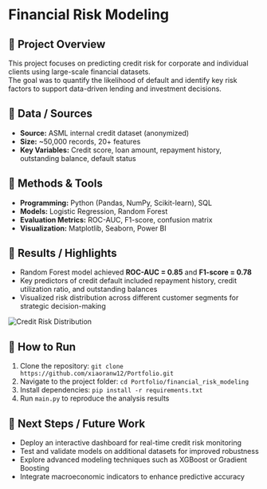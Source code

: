 # Financial Risk Modeling

## 🔹 Project Overview
This project focuses on predicting credit risk for corporate and individual clients using large-scale financial datasets.  
The goal was to quantify the likelihood of default and identify key risk factors to support data-driven lending and investment decisions.

## 🔹 Data / Sources
- **Source:** ASML internal credit dataset (anonymized)  
- **Size:** ~50,000 records, 20+ features  
- **Key Variables:** Credit score, loan amount, repayment history, outstanding balance, default status  

## 🔹 Methods & Tools
- **Programming:** Python (Pandas, NumPy, Scikit-learn), SQL  
- **Models:** Logistic Regression, Random Forest  
- **Evaluation Metrics:** ROC-AUC, F1-score, confusion matrix  
- **Visualization:** Matplotlib, Seaborn, Power BI

## 🔹 Results / Highlights
- Random Forest model achieved **ROC-AUC = 0.85** and **F1-score = 0.78**  
- Key predictors of credit default included repayment history, credit utilization ratio, and outstanding balances  
- Visualized risk distribution across different customer segments for strategic decision-making  

![Credit Risk Distribution](../images/financial_risk_modeling.png)

## 🔹 How to Run
1. Clone the repository: `git clone https://github.com/xiaoranw12/Portfolio.git`  
2. Navigate to the project folder: `cd Portfolio/financial_risk_modeling`  
3. Install dependencies: `pip install -r requirements.txt`  
4. Run `main.py` to reproduce the analysis results

## 🔹 Next Steps / Future Work
- Deploy an interactive dashboard for real-time credit risk monitoring  
- Test and validate models on additional datasets for improved robustness  
- Explore advanced modeling techniques such as XGBoost or Gradient Boosting  
- Integrate macroeconomic indicators to enhance predictive accuracy
